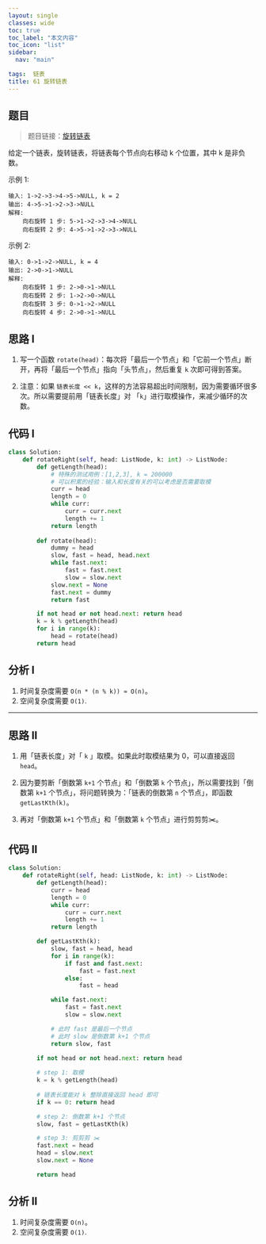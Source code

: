 ```yaml
---
layout: single
classes: wide
toc: true
toc_label: "本文内容"
toc_icon: "list"
sidebar:
  nav: "main"

tags:  链表
title: 61 旋转链表
---
```


## 题目

> 题目链接：[旋转链表](https://leetcode-cn.com/problems/rotate-list/)

给定一个链表，旋转链表，将链表每个节点向右移动 k 个位置，其中 k 是非负数。

示例 1:

    输入: 1->2->3->4->5->NULL, k = 2
    输出: 4->5->1->2->3->NULL
    解释:
        向右旋转 1 步: 5->1->2->3->4->NULL
        向右旋转 2 步: 4->5->1->2->3->NULL

示例 2:
    
    输入: 0->1->2->NULL, k = 4
    输出: 2->0->1->NULL
    解释:
        向右旋转 1 步: 2->0->1->NULL
        向右旋转 2 步: 1->2->0->NULL
        向右旋转 3 步: 0->1->2->NULL
        向右旋转 4 步: 2->0->1->NULL


## 思路 I


1. 写一个函数 `rotate(head)`：每次将「最后一个节点」和「它前一个节点」断开，再将「最后一个节点」指向「头节点」，然后重复 `k` 次即可得到答案。

2. 注意：如果 `链表长度 << k`，这样的方法容易超出时间限制，因为需要循环很多次。所以需要提前用「链表长度」对 「`k`」进行取模操作，来减少循环的次数。

## 代码 I

```python
class Solution:
    def rotateRight(self, head: ListNode, k: int) -> ListNode:
        def getLength(head):
            # 特殊的测试用例：[1,2,3], k = 200000
            # 可以积累的经验：输入和长度有关的可以考虑是否需要取模
            curr = head
            length = 0
            while curr:
                curr = curr.next
                length += 1
            return length
        
        def rotate(head):
            dummy = head
            slow, fast = head, head.next
            while fast.next:
                fast = fast.next
                slow = slow.next
            slow.next = None
            fast.next = dummy
            return fast

        if not head or not head.next: return head
        k = k % getLength(head)
        for i in range(k):
            head = rotate(head)
        return head
```

## 分析 I

1. 时间复杂度需要 `O(n * (n % k)) ≈ O(n)`。
2. 空间复杂度需要 `O(1)`.


---

## 思路 II

1. 用「链表长度」对「 `k` 」取模。如果此时取模结果为 0，可以直接返回 `head`。

2. 因为要剪断「倒数第 `k+1` 个节点」和「倒数第 `k` 个节点」，所以需要找到「倒数第 `k+1` 个节点」，将问题转换为：「链表的倒数第 `n` 个节点」，即函数 `getLastKth(k)`。

3. 再对「倒数第 `k+1` 个节点」和「倒数第 `k` 个节点」进行剪剪剪✂️。


## 代码 II

```python
class Solution:
    def rotateRight(self, head: ListNode, k: int) -> ListNode:
        def getLength(head):
            curr = head
            length = 0
            while curr:
                curr = curr.next
                length += 1
            return length

        def getLastKth(k):
            slow, fast = head, head
            for i in range(k):
                if fast and fast.next:
                    fast = fast.next
                else:
                    fast = head

            while fast.next:
                fast = fast.next
                slow = slow.next

            # 此时 fast 是最后一个节点
            # 此时 slow 是倒数第 k+1 个节点
            return slow, fast

        if not head or not head.next: return head
        
        # step 1: 取模
        k = k % getLength(head)
        
        # 链表长度能对 k 整除直接返回 head 即可
        if k == 0: return head

        # step 2: 倒数第 k+1 个节点 
        slow, fast = getLastKth(k)

        # step 3: 剪剪剪 ✂️
        fast.next = head
        head = slow.next
        slow.next = None

        return head

```

## 分析 II

1. 时间复杂度需要 `O(n)`。
2. 空间复杂度需要 `O(1)`.
